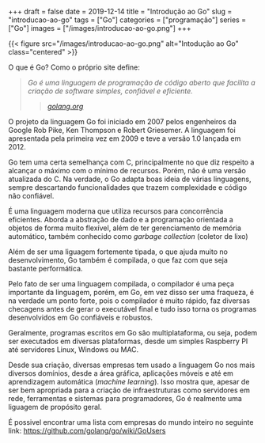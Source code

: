 +++ 
draft = false
date = 2019-12-14
title = "Introdução ao Go"
slug = "introducao-ao-go" 
tags = ["Go"]
categories = ["programação"]
series = ["Go"]
images = ["/images/introducao-ao-go.png"]
+++

{{< figure src="/images/introducao-ao-go.png" alt="Intodução ao Go" class="centered" >}}

O que é Go? Como o próprio site define: 

> _Go é uma linguagem de programação de código aberto que facilita a criação de software simples, confiável e eficiente._
>> <cite>[golang.org][1]</cite>

O projeto da linguagem Go foi iniciado em 2007 pelos engenheiros da Google Rob Pike, Ken Thompson e Robert Griesemer. A linguagem foi apresentada pela primeira vez em 2009 e teve a versão 1.0 lançada em 2012. 

Go tem uma certa semelhança com C, principalmente no que diz respeito a alcançar o máximo com o mínimo de recursos. Porém, não é uma versão atualizada do C. Na verdade, o Go adapta boas ideia de várias linguagens, sempre descartando funcionalidades que trazem complexidade e código não confiável. 

É uma linguagem moderna que utiliza recursos para concorrência eficientes. Aborda a abstração de dado e a programação orientada a objetos de forma muito flexível, além de ter gerenciamento de memória automático, também conhecido como _garbage collection_ (coletor de lixo)

Além de ser uma liguagem fortemente tipada, o que ajuda muito no desenvolvimento, Go também é compilada, o que faz com que seja bastante performática.

Pelo fato de ser uma linguagem compilada, o compilador é uma peça importante da linguagem, porém, em Go, em vez disso ser uma fraqueza, é na verdade um ponto forte, pois o compilador é muito rápido, faz diversas checagens antes de gerar o executável final e tudo isso torna os programas desenvolvidos em Go confiáveis e robustos.

Geralmente, programas escritos em Go são multiplataforma, ou seja, podem ser executados em diversas plataformas, desde um simples Raspberry PI até servidores Linux, Windows ou MAC.

Desde sua criação, diversas empresas tem usado a linguagem Go nos mais diversos domínios, desde a área gráfica, aplicações móveis e até em aprendizagem automática (_machine learning_). Isso mostra que, apesar de ser bem apropriada para a criação de infraestruturas como servidores em rede, ferramentas e sistemas para programadores, Go é realmente uma liguagem de propósito geral.

É possivel encontrar uma lista com empresas do mundo inteiro no seguinte link: <https://github.com/golang/go/wiki/GoUsers>

[1]:https://golang.org/